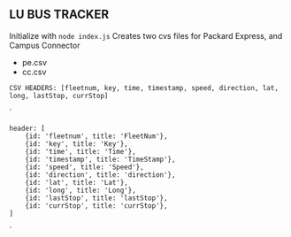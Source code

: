 ## LU BUS TRACKER

Initialize with `node index.js`
Creates two cvs files for Packard Express, and Campus Connector
* pe.csv
* cc.csv

` CSV HEADERS: [fleetnum, key, time, timestamp, speed, direction, lat, long, lastStop, currStop] `

`

    header: [
        {id: 'fleetnum', title: 'FleetNum'},
        {id: 'key', title: 'Key'},
        {id: 'time', title: 'Time'},
        {id: 'timestamp', title: 'TimeStamp'},
        {id: 'speed', title: 'Speed'},
        {id: 'direction', title: 'direction'},
        {id: 'lat', title: 'Lat'},
        {id: 'long', title: 'Long'},
        {id: 'lastStop', title: 'lastStop'},
        {id: 'currStop', title: 'currStop'},
    ]



`